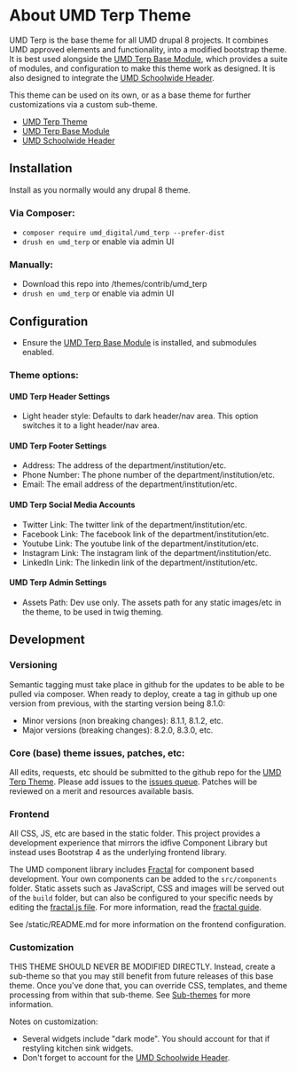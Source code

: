 # About UMD Terp Theme

UMD Terp is the base theme for all UMD drupal 8 projects. It combines UMD approved elements and functionality, into a modified bootstrap theme. It is best used alongside the [UMD Terp Base Module](https://github.com/UMD-Digital/umd_terp_base), which provides a suite of modules, and configuration to make this theme work as designed. It is also designed to integrate the [UMD Schoolwide Header](https://github.com/UMD-Digital/umd_schoolwide_header).

This theme can be used on its own, or as a base theme for further customizations via a custom sub-theme.

 - [UMD Terp Theme](https://github.com/UMD-Digital/umd_terp)
 - [UMD Terp Base Module](https://github.com/UMD-Digital/umd_terp_base)
 - [UMD Schoolwide Header](https://github.com/UMD-Digital/umd_schoolwide_header)

## Installation
Install as you normally would any drupal 8 theme.

### Via Composer:

 - `composer require umd_digital/umd_terp --prefer-dist`
 - `drush en umd_terp` or enable via admin UI

### Manually: 

 - Download this repo into /themes/contrib/umd_terp
 - `drush en umd_terp` or enable via admin UI

## Configuration

 - Ensure the [UMD Terp Base Module](https://github.com/UMD-Digital/umd_terp_base) is installed, and submodules enabled.

### Theme options: 

#### UMD Terp Header Settings

 - Light header style: Defaults to dark header/nav area. This option switches it to a light header/nav area.

#### UMD Terp Footer Settings

 - Address: The address of the department/institution/etc.
 - Phone Number: The phone number of the department/institution/etc.
 - Email: The email address of the department/institution/etc.

#### UMD Terp Social Media Accounts

 - Twitter Link: The twitter link of the department/institution/etc.
 - Facebook Link: The facebook link of the department/institution/etc.
 - Youtube Link: The youtube link of the department/institution/etc.
 - Instagram Link: The instagram link of the department/institution/etc.
 - LinkedIn Link: The linkedin link of the department/institution/etc.

#### UMD Terp Admin Settings

 - Assets Path: Dev use only. The assets path for any static images/etc in the theme, to be used in twig theming.

## Development

### Versioning
Semantic tagging must take place in github for the updates to be able to be pulled via composer. When ready to deploy, create a tag in github up one version from previous, with the starting version being 8.1.0:

 - Minor versions (non breaking changes): 8.1.1, 8.1.2, etc.
 - Major versions (breaking changes): 8.2.0, 8.3.0, etc.

### Core (base) theme issues, patches, etc:
All edits, requests, etc should be submitted to the github repo for the [UMD Terp Theme](https://github.com/UMD-Digital/umd_terp). Please add issues to the [issues queue](https://github.com/UMD-Digital/umd_terp/issues). Patches will be reviewed on a merit and resources available basis.

### Frontend
All CSS, JS, etc are based in the static folder. This project provides a development experience that mirrors the idfive Component Library but instead uses Bootstrap 4 as the underlying frontend library.

The UMD component library includes [Fractal](http://fractal.build) for component based development. Your own components can be added to the `src/components` folder. Static assets such as JavaScript, CSS and images will be served out of the `build` folder, but can also be configured to your specific needs by editing the [fractal.js file](fractal.js). For more information, read the [fractal guide](http://fractal.build/guide).

See /static/README.md for more information on the frontend configuration.

### Customization
THIS THEME SHOULD NEVER BE MODIFIED DIRECTLY. Instead, create a sub-theme so that you may still benefit from future releases of this base theme. Once you've done that, you can override CSS, templates, and theme processing from within that sub-theme. See [Sub-themes](https://www.drupal.org/docs/8/theming-drupal-8/creating-a-drupal-8-sub-theme-or-sub-theme-of-sub-theme) for more information.

Notes on customization:

 - Several widgets include "dark mode". You should account for that if restyling kitchen sink widgets.
 - Don't forget to account for the [UMD Schoolwide Header](https://github.com/UMD-Digital/umd_schoolwide_header).
